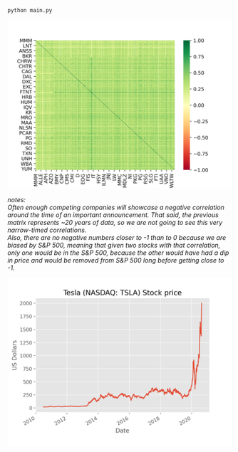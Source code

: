 ```sh
python main.py
```

![S&P500 correlation matrix](static/sp500_correlation_matrix.png)

_notes:_   
_Often enough competing companies will showcase a negative correlation
around the time of an important announcement. That said, the previous matrix
represents ~20 years of data, so we are not going to see this very narrow-timed
correlations._     
_Also, there are no negative numbers closer to -1 than to 0 because
we are biased by S&P 500, meaning that given two stocks with that correlation,
only one would be in the S&P 500, because the other would have had a dip in
price and would be removed from S&P 500 long before getting close to -1._

![Tesla (NASDAQ: TSLA) Stock price (US Dollars) 2010-2020](static/tslaplot.png)
